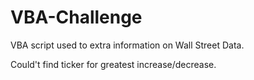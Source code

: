 # VBA-Challenge

VBA script used to extra information on Wall Street Data.

Could't find ticker for greatest increase/decrease.
